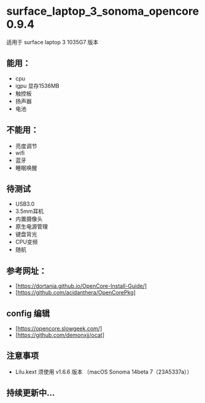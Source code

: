 # surface_laptop_3_sonoma_opencore0.9.4

适用于 surface laptop 3 1035G7 版本

## 能用：
- cpu
- igpu 显存1536MB
- 触控板
- 扬声器
- 电池

## 不能用：
- 亮度调节
- wifi
- 蓝牙
- 睡眠唤醒

## 待测试
- USB3.0
- 3.5mm耳机
- 内置摄像头
- 原生电源管理
- 键盘背光
- CPU变频
- 随航




## 参考网址：
- [https://dortania.github.io/OpenCore-Install-Guide/]
- [https://github.com/acidanthera/OpenCorePkg]
## config 编辑
- [https://opencore.slowgeek.com/]
- [https://github.com/demonxjj/ocat]

## 注意事项
- Lilu.kext 须使用 v1.6.6 版本 （macOS Sonoma 14beta 7（23A5337a））

## 持续更新中...
